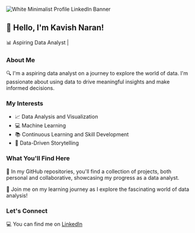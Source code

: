 
![White Minimalist Profile LinkedIn Banner](https://github.com/KavishNaran/KavishNaran/assets/138082383/8cf5d6a0-37e5-4509-932c-6a817e28c8cf)

## 👋 Hello, I'm Kavish Naran!

📊 Aspiring Data Analyst |

### About Me

🔍 I'm a aspiring data analyst on a journey to explore the world of data. I'm passionate about using data to drive meaningful insights and make informed decisions.

### My Interests

- 📈 Data Analysis and Visualization
- 💻 Machine Learning
- 📚 Continuous Learning and Skill Development
- 💬 Data-Driven Storytelling

### What You'll Find Here

📂 In my GitHub repositories, you'll find a collection of projects, both personal and collaborative, showcasing my progress as a data analyst.

🚀 Join me on my learning journey as I explore the fascinating world of data analysis!

### Let's Connect

💻 You can find me on [LinkedIn](https://www.linkedin.com/in/kavish-naran/)


